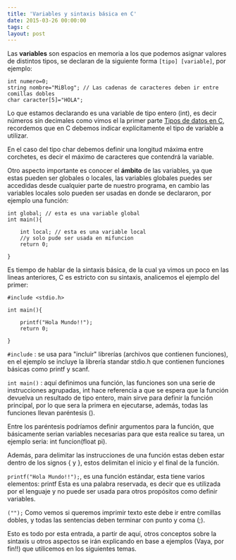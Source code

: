 ```yaml
---
title: 'Variables y sintaxis básica en C'
date: 2015-03-26 00:00:00
tags: c
layout: post
---
```

Las **variables** son espacios en memoria a los que podemos asignar valores de distintos tipos, se declaran de la siguiente forma  	`[tipo] [variable]`, por ejemplo:
```language-c
int numero=0;
string nombre="MiBlog"; // Las cadenas de caracteres deben ir entre comillas dobles
char caracter[5]="HOLA";
```
Lo que estamos declarando es una variable de tipo entero (int), es decir números sin decimales como vimos el la primer parte [Tipos de datos en C](https://sergiovp.dev/tipos-de-datos-en/), recordemos que en C debemos indicar explícitamente el tipo de variable a utilizar.

En el caso del tipo char debemos definir una longitud máxima entre corchetes, es decir el máximo de caracteres que contendrá la variable.

Otro aspecto importante es conocer el **ámbito** de las variables, ya que estas pueden ser globales o locales, las variables globales puedes ser accedidas desde cualquier parte de nuestro programa, en cambio las variables locales solo pueden ser usadas en donde se declararon, por ejemplo una función:
```language-c
int global; // esta es una variable global
int main(){

	int local; // esta es una variable local
    //y solo pude ser usada en mifuncion
	return 0;

}
```
Es tiempo de hablar de la sintaxis básica, de la cual ya vimos un poco en las lineas anteriores, C es estricto con su sintaxis, analicemos el ejemplo del primer:
```language-c
#include <stdio.h>

int main(){

	printf("Hola Mundo!!");
	return 0;

}
```
`#include` : se usa para "incluir" librerías (archivos que contienen funciones), en el ejemplo se incluye la librería standar stdio.h que contienen funciones básicas como printf y scanf.

`int main()` : aquí definimos una función, las funciones son una serie de instrucciones agrupadas, int hace referencia a que se espera que la función devuelva un resultado de tipo entero, main sirve para definir la función principal, por lo que sera la primera en ejecutarse, además, todas las funciones llevan paréntesis ().

Entre los paréntesis podríamos definir argumentos para la función, que básicamente serian variables necesarias para que esta realice su tarea, un ejemplo seria: int funcion(float pi).

Además, para delimitar las instrucciones de una función estas deben estar dentro de los signos { y }, estos delimitan el inicio y el final de la función.

`printf("Hola Mundo!!");`, es una función estándar, esta tiene varios elementos:
printf Esta es una palabra reservada, es decir que es utilizada por el lenguaje y no puede ser usada para otros propósitos como definir variables.

`("");` Como vemos si queremos imprimir texto este debe ir entre comillas dobles, y todas las sentencias deben terminar con punto y coma (;).

Esto es todo por esta entrada, a partir de aquí, otros conceptos sobre la sintaxis u otros aspectos se irán explicando en base a ejemplos (Vaya, por fin!!) que utilicemos en los siguientes temas.
